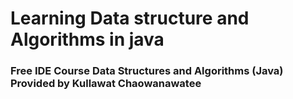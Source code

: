 <h1>Learning Data structure and Algorithms in java</h1>
<h3>Free IDE Course
Data Structures and Algorithms (Java)
Provided by 
Kullawat Chaowanawatee</h3>
